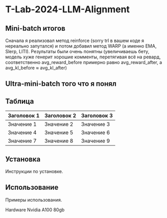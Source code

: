 # T-Lab-2024-LLM-Alignment

## Mini-batch итогов
Сначала я реализовал метод reinforce (sorry trl в вашем коде я нереально запутался) и потом добавил метод WARP (а именно EMA, Slerp, LITI).
Результаты были очень понятны (увеличиваешь бету, модель хуже генерит хорошие комменты, перетягивая всё на ревард, соответственно avg_reward_before примерно равно avg_reward_after, а avg_kl_before &asymp; avg_kl_after)

## Ultra-mini-batch того что я понял

## Таблица

| Заголовок 1 | Заголовок 2 | Заголовок 3 |
|-------------|-------------|-------------|
| Значение 1  | Значение 2  | Значение 3  |
| Значение 4  | Значение 5  | Значение 6  |
| Значение 7  | Значение 8  | Значение 9  |

## Установка

Инструкции по установке.

## Использование

Примеры использования.





Hardware
Nvidia A100 80gb
